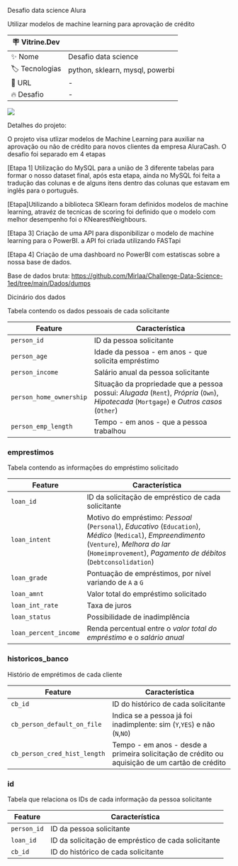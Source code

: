 Desafio data science Alura

Utilizar modelos de machine learning para aprovação de crédito

| :placard: Vitrine.Dev |     |
| -------------  | --- |
| :sparkles: Nome        | Desafio data science
| :label: Tecnologias | python, sklearn, mysql, powerbi
| :rocket: URL         | -
| :fire: Desafio     |  	-

<!-- Inserir imagem com a #vitrinedev ao final do link -->
![](https://crol.mx/wp-content/uploads/2021/01/PowerBI-Logo.png#vitrinedev)

Detalhes do projeto:

O projeto visa utlizar modelos de Machine Learning para auxiliar na aprovação ou não de crédito para novos clientes da empresa AluraCash.
O desafio foi separado em 4 etapas

[Etapa 1] Utilização do MySQL para a união de 3 diferente tabelas para formar o nosso dataset final, após esta etapa, ainda no MySQL foi feita a tradução das colunas e de alguns itens dentro das colunas que estavam em inglês para o português.


[Etapa]Utilizando a biblioteca SKlearn foram definidos modelos de machine learning, atravéz de tecnicas de scoring foi definido que o modelo com melhor desempenho foi o KNearestNeighbours.

[Etapa 3] Criação de uma API para disponibilizar o modelo de machine learning para o PowerBI. a API foi criada utilizando FASTapi

[Etapa 4] Criação de uma dashboard no PowerBI com estatiscas sobre a nossa base de dados.

Base de dados bruta: https://github.com/Mirlaa/Challenge-Data-Science-1ed/tree/main/Dados/dumps

Dicinário dos dados

Tabela contendo os dados pessoais de cada solicitante

| Feature | Característica |
| --- | --- |
|`person_id`|ID da pessoa solicitante|
| `person_age` | Idade da pessoa - em anos - que solicita empréstimo |
| `person_income` | Salário anual da pessoa solicitante |
| `person_home_ownership` | Situação da propriedade que a pessoa possui: *Alugada* (`Rent`), *Própria* (`Own`), *Hipotecada* (`Mortgage`) e *Outros casos* (`Other`) |
| `person_emp_length` | Tempo - em anos - que a pessoa trabalhou |

### emprestimos

Tabela contendo as informações do empréstimo solicitado

| Feature | Característica |
| --- | --- |
|`loan_id`|ID da solicitação de empréstico de cada solicitante|
| `loan_intent` | Motivo do empréstimo: *Pessoal* (`Personal`), *Educativo* (`Education`), *Médico* (`Medical`), *Empreendimento* (`Venture`), *Melhora do lar* (`Homeimprovement`), *Pagamento de débitos* (`Debtconsolidation`) |
| `loan_grade` | Pontuação de empréstimos, por nível variando de `A` a `G` |
| `loan_amnt` | Valor total do empréstimo solicitado |
| `loan_int_rate` | Taxa de juros |
| `loan_status` | Possibilidade de inadimplência |
| `loan_percent_income` | Renda percentual entre o *valor total do empréstimo* e o *salário anual* |


### historicos_banco

Histório de emprétimos de cada cliente

| Feature | Característica |
| --- | --- |
|`cb_id`|ID do histórico de cada solicitante|
| `cb_person_default_on_file` | Indica se a pessoa já foi inadimplente: sim (`Y`,`YES`) e não (`N`,`NO`) |
| `cb_person_cred_hist_length` | Tempo - em anos - desde a primeira solicitação de crédito ou aquisição de um cartão de crédito |

### id

Tabela que relaciona os IDs de cada informação da pessoa solicitante

| Feature | Característica |
| --- | --- |
|`person_id`|ID da pessoa solicitante|
|`loan_id`|ID da solicitação de empréstico de cada solicitante|
|`cb_id`|ID do histórico de cada solicitante|
